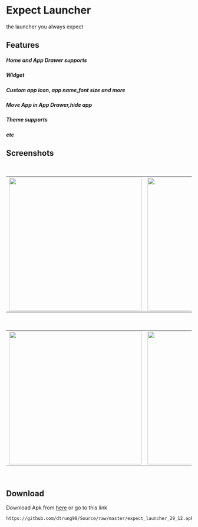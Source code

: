 # Expect Launcher
the launcher you always expect

## Features
##### Home and App Drawer supports
##### Widget
##### Custom app icon, app name,font size and more
##### Move App in App Drawer,hide app
##### Theme supports
##### etc
## Screenshots
</br>
<div align="center">
   <table align="center" border="0" >
  <tr>
    <td>
<img width="360"
src="https://user-images.githubusercontent.com/33343210/50539488-ad890380-0bb3-11e9-8c17-31a04b92a4b0.png"/>
     <td> <img width="360"
src="https://user-images.githubusercontent.com/33343210/50539491-ae219a00-0bb3-11e9-99a1-a257c6e68370.png"/></td>
     <td> <img width="360"
src="https://user-images.githubusercontent.com/33343210/50539492-ae219a00-0bb3-11e9-8be5-b661b737e3a2.png"/></td>
     
  </table>
  </div>
</br>
<div align="center">
   <table align="center" border="0" >
  <tr>
    <td>
<img width="360"
src="https://user-images.githubusercontent.com/33343210/50539493-aeba3080-0bb3-11e9-9ead-1730ddc82245.png"/>
     <td> <img width="360"
src="https://user-images.githubusercontent.com/33343210/50539490-ae219a00-0bb3-11e9-87a2-4d508c8b17bc.png"/></td>
     <td> <img width="360"
src="https://user-images.githubusercontent.com/33343210/50539489-ad890380-0bb3-11e9-9a7f-bcb651af1e63.png"/></td>
     
  </table>
  </div>
</br>

## Download
Download Apk from [here](https://github.com/dtrung98/Source/raw/master/expect_launcher_29_12.apk) or go to this link
```
https://github.com/dtrung98/Source/raw/master/expect_launcher_29_12.apk
```
</br>
